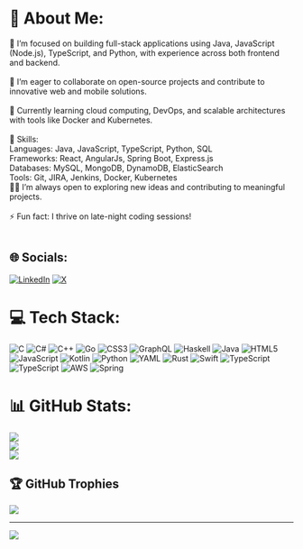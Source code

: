 # 💫 About Me:
🔭 I’m focused on building full-stack applications using Java, JavaScript (Node.js), TypeScript, and Python, with experience across both frontend and backend.<br><br>👯 I’m eager to collaborate on open-source projects and contribute to innovative web and mobile solutions.<br><br>🌱 Currently learning cloud computing, DevOps, and scalable architectures with tools like Docker and Kubernetes.<br><br>💬 Skills:<br>Languages: Java, JavaScript, TypeScript, Python, SQL<br>Frameworks: React, AngularJs, Spring Boot, Express.js<br>Databases: MySQL, MongoDB, DynamoDB, ElasticSearch<br>Tools: Git, JIRA, Jenkins, Docker, Kubernetes<br>👨‍💻 I’m always open to exploring new ideas and contributing to meaningful projects.<br><br>⚡ Fun fact: I thrive on late-night coding sessions!<br><br>


## 🌐 Socials:
[![LinkedIn](https://img.shields.io/badge/LinkedIn-%230077B5.svg?logo=linkedin&logoColor=white)](https://linkedin.com/in/https://www.linkedin.com/in/kulshresth-jangid/) [![X](https://img.shields.io/badge/X-black.svg?logo=X&logoColor=white)](https://x.com/nerdy_ge3k) 

# 💻 Tech Stack:
![C](https://img.shields.io/badge/c-%2300599C.svg?style=for-the-badge&logo=c&logoColor=white) ![C#](https://img.shields.io/badge/c%23-%23239120.svg?style=for-the-badge&logo=csharp&logoColor=white) ![C++](https://img.shields.io/badge/c++-%2300599C.svg?style=for-the-badge&logo=c%2B%2B&logoColor=white) ![Go](https://img.shields.io/badge/go-%2300ADD8.svg?style=for-the-badge&logo=go&logoColor=white) ![CSS3](https://img.shields.io/badge/css3-%231572B6.svg?style=for-the-badge&logo=css3&logoColor=white) ![GraphQL](https://img.shields.io/badge/-GraphQL-E10098?style=for-the-badge&logo=graphql&logoColor=white) ![Haskell](https://img.shields.io/badge/Haskell-5e5086?style=for-the-badge&logo=haskell&logoColor=white) ![Java](https://img.shields.io/badge/java-%23ED8B00.svg?style=for-the-badge&logo=openjdk&logoColor=white) ![HTML5](https://img.shields.io/badge/html5-%23E34F26.svg?style=for-the-badge&logo=html5&logoColor=white) ![JavaScript](https://img.shields.io/badge/javascript-%23323330.svg?style=for-the-badge&logo=javascript&logoColor=%23F7DF1E) ![Kotlin](https://img.shields.io/badge/kotlin-%237F52FF.svg?style=for-the-badge&logo=kotlin&logoColor=white) ![Python](https://img.shields.io/badge/python-3670A0?style=for-the-badge&logo=python&logoColor=ffdd54) ![YAML](https://img.shields.io/badge/yaml-%23ffffff.svg?style=for-the-badge&logo=yaml&logoColor=151515) ![Rust](https://img.shields.io/badge/rust-%23000000.svg?style=for-the-badge&logo=rust&logoColor=white) ![Swift](https://img.shields.io/badge/swift-F54A2A?style=for-the-badge&logo=swift&logoColor=white) ![TypeScript](https://img.shields.io/badge/typescript-%23007ACC.svg?style=for-the-badge&logo=typescript&logoColor=white) ![TypeScript](https://img.shields.io/badge/typescript-%23007ACC.svg?style=for-the-badge&logo=typescript&logoColor=white) ![AWS](https://img.shields.io/badge/AWS-%23FF9900.svg?style=for-the-badge&logo=amazon-aws&logoColor=white) ![Spring](https://img.shields.io/badge/spring-%236DB33F.svg?style=for-the-badge&logo=spring&logoColor=white)
# 📊 GitHub Stats:
![](https://github-readme-stats.vercel.app/api?username=kulshresthjangid&theme=shadow_blue&hide_border=false&include_all_commits=true&count_private=true)<br/>
![](https://github-readme-streak-stats.herokuapp.com/?user=kulshresthjangid&theme=shadow_blue&hide_border=false)<br/>
![](https://github-readme-stats.vercel.app/api/top-langs/?username=kulshresthjangid&theme=shadow_blue&hide_border=false&include_all_commits=true&count_private=true&layout=compact)

## 🏆 GitHub Trophies
![](https://github-profile-trophy.vercel.app/?username=kulshresthjangid&theme=radical&no-frame=true&no-bg=false&margin-w=4)

---
[![](https://visitcount.itsvg.in/api?id=kulshresthjangid&icon=0&color=0)](https://visitcount.itsvg.in)

<!-- Proudly created with GPRM ( https://gprm.itsvg.in ) -->

